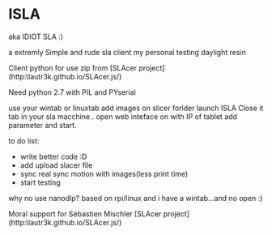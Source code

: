 # ISLA
aka IDIOT SLA :)


a extremly Simple and rude sla client my personal testing daylight resin

Client python for use zip from [SLAcer project] (http:\\lautr3k.github.io/SLAcer.js/)


Need python 2.7 with PIL and PYserial

use your wintab or linuxtab add images on slicer forlder
launch ISLA
Close it tab in your sla macchine..
open web inteface on with IP of tablet
add parameter and start.


to do list:
- write better code :D
- add upload slacer file
- sync real sync motion with images(less print time)
- start testing

why no use nanodlp? based on rpi/linux and i have a wintab...and no open :)

Moral support for Sébastien Mischler [SLAcer project] (http:\\lautr3k.github.io/SLAcer.js/)
